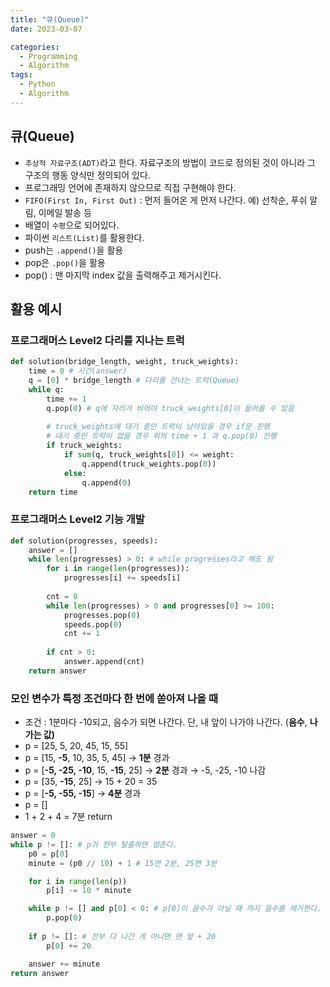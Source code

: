 ```yaml
---
title: "큐(Queue)"
date: 2023-03-07

categories:
  - Programming
  - Algorithm
tags:
  - Python
  - Algorithm  
---
```


## 큐(Queue)
- `추상적 자료구조(ADT)`라고 한다. 자료구조의 방법이 코드로 정의된 것이 아니라 그 구조의 행동 양식만 정의되어 있다.
- 프로그래밍 언어에 존재하지 않으므로 직접 구현해야 한다.
- `FIFO(First In, First Out)` : 먼저 들어온 게 먼저 나간다. 예) 선착순, 푸쉬 알림, 이메일 발송 등
- 배열이 `수평`으로 되어있다.
- 파이썬 `리스트(List)`를 활용한다.
- push는 `.append()`을 활용
- pop은 `.pop()`을 활용        
- pop() : 맨 마지막 index 값을 출력해주고 제거시킨다.

## 활용 예시
### 프로그래머스 Level2 다리를 지나는 트럭
```python
def solution(bridge_length, weight, truck_weights):
    time = 0 # 시간(answer)
    q = [0] * bridge_length # 다리를 건너는 트럭(Queue)
    while q:
        time += 1
        q.pop(0) # q에 자리가 비어야 truck_weights[0]이 들어올 수 있음
        
        # truck_weights에 대기 중인 트럭이 남아있을 경우 if문 진행
        # 대기 중인 트럭이 없을 경우 위의 time + 1 과 q.pop(0) 진행
        if truck_weights:
            if sum(q, truck_weights[0]) <= weight:
                q.append(truck_weights.pop(0))
            else:
                q.append(0)
    return time
```

### 프로그래머스 Level2 기능 개발
```python
def solution(progresses, speeds):
    answer = []
    while len(progresses) > 0: # while progresses라고 해도 됨
        for i in range(len(progresses)):
            progresses[i] += speeds[i]
            
        cnt = 0
        while len(progresses) > 0 and progresses[0] >= 100:
            progresses.pop(0)
            speeds.pop(0)
            cnt += 1
        
        if cnt > 0:
            answer.append(cnt)
    return answer
```

### 모인 변수가 특정 조건마다 한 번에 쏟아져 나올 때
- 조건 : 1분마다 -10되고, 음수가 되면 나간다. 단, 내 앞이 나가야 나간다. (**음수**, **나가는 값)**
- p = [25, 5, 20, 45, 15, 55]
- p = [15, **-5**, 10, 35, 5, 45] → **1분** 경과
- p = [**-5, -25, -10**, 15, **-15**, 25] → **2분** 경과 → -5, -25, -10 나감
- p = [35, **-15**, 25] → 15 + 20 = 35
- p = [**-5, -55, -15**] → **4분** 경과
- p = []
- 1 + 2 + 4 = 7분 return

```python
answer = 0
while p != []: # p가 전부 탈출하면 멈춘다.
	p0 = p[0]
	minute = (p0 // 10) + 1 # 15면 2분, 25면 3분

	for i in range(len(p))
		p[i] -= 10 * minute

	while p != [] and p[0] < 0: # p[0]이 음수가 아닐 때 까지 음수를 제거한다.
		p.pop(0)
	
	if p != []: # 전부 다 나간 게 아니면 맨 앞 + 20
		p[0] += 20

	answer += minute
return answer
```
